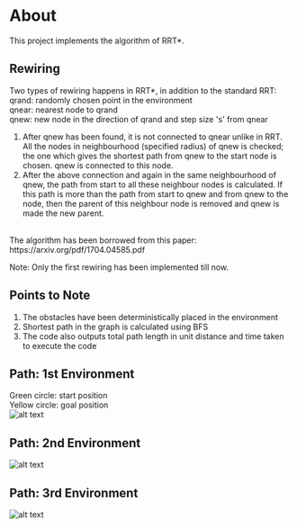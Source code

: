 # About 
This project implements the algorithm of RRT*.

## Rewiring
Two types of rewiring happens in RRT*, in addition to the standard RRT: <br />
qrand: randomly chosen point in the environment  <br />
qnear: nearest node to qrand                      <br />
qnew: new node in the direction of qrand and step size 's' from qnear   <br />
1. After qnew has been found, it is not connected to qnear unlike in RRT. All the nodes in neighbourhood (specified radius) of qnew is checked; the one which gives the shortest path from qnew to the start node is chosen. qnew is connected to this node.
2. After the above connection and again in the same neighbourhood of qnew, the path from start to all these neighbour nodes is calculated. If this path is more than the path from start to qnew and from qnew to the node, then the parent of this neighbour node is removed and qnew is made the new parent. <br />
<br />
The algorithm has been borrowed from this paper: https://arxiv.org/pdf/1704.04585.pdf <br />

Note: Only the first rewiring has been implemented till now.

## Points to Note
1. The obstacles have been deterministically placed in the environment
2. Shortest path in the graph is calculated using BFS
3. The code also outputs total path length in unit distance and time taken to execute the code


## Path: 1st Environment
Green circle: start position  <br />
Yellow circle: goal position  <br />
![alt text](https://github.com/adityajain07/Path-Planning-Algorithms/blob/master/RRT_Star/Plots/RRTstar_Conf1.png)




## Path: 2nd Environment
![alt text](https://github.com/adityajain07/Path-Planning-Algorithms/blob/master/RRT_Star/Plots/RRTstar_Conf2.png)




## Path: 3rd Environment
![alt text](https://github.com/adityajain07/Path-Planning-Algorithms/blob/master/RRT_Star/Plots/RRTstar_Conf3.png)
